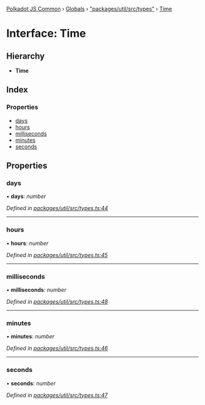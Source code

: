 [Polkadot JS Common](../README.md) › [Globals](../globals.md) › ["packages/util/src/types"](../modules/_packages_util_src_types_.md) › [Time](_packages_util_src_types_.time.md)

# Interface: Time

## Hierarchy

* **Time**

## Index

### Properties

* [days](_packages_util_src_types_.time.md#days)
* [hours](_packages_util_src_types_.time.md#hours)
* [milliseconds](_packages_util_src_types_.time.md#milliseconds)
* [minutes](_packages_util_src_types_.time.md#minutes)
* [seconds](_packages_util_src_types_.time.md#seconds)

## Properties

###  days

• **days**: *number*

*Defined in [packages/util/src/types.ts:44](https://github.com/polkadot-js/common/blob/e7c665e5/packages/util/src/types.ts#L44)*

___

###  hours

• **hours**: *number*

*Defined in [packages/util/src/types.ts:45](https://github.com/polkadot-js/common/blob/e7c665e5/packages/util/src/types.ts#L45)*

___

###  milliseconds

• **milliseconds**: *number*

*Defined in [packages/util/src/types.ts:48](https://github.com/polkadot-js/common/blob/e7c665e5/packages/util/src/types.ts#L48)*

___

###  minutes

• **minutes**: *number*

*Defined in [packages/util/src/types.ts:46](https://github.com/polkadot-js/common/blob/e7c665e5/packages/util/src/types.ts#L46)*

___

###  seconds

• **seconds**: *number*

*Defined in [packages/util/src/types.ts:47](https://github.com/polkadot-js/common/blob/e7c665e5/packages/util/src/types.ts#L47)*
